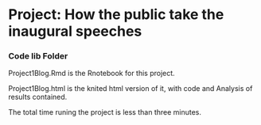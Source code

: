 # Project: How the public take the inaugural speeches
### Code lib Folder

Project1Blog.Rmd is the Rnotebook for this project. 

Project1Blog.html is the knited html version of it, with code and Analysis of results contained.

The total time runing the project is less than three minutes.

